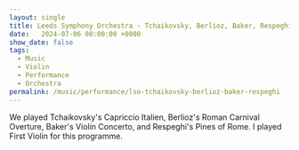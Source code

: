 ```yaml
---
layout: single
title: Leeds Symphony Orchestra - Tchaikovsky, Berlioz, Baker, Respeghi
date:   2024-07-06 00:00:00 +0000
show_date: false
tags: 
  - Music
  - Violin
  - Performance
  - Orchestra
permalink: /music/performance/lso-tchaikovsky-berlioz-baker-respeghi
---
```


We played Tchaikovsky's Capriccio Italien, Berlioz's Roman Carnival Overture, Baker's Violin Concerto, and Respeghi's Pines of Rome. I played First Violin for this programme.